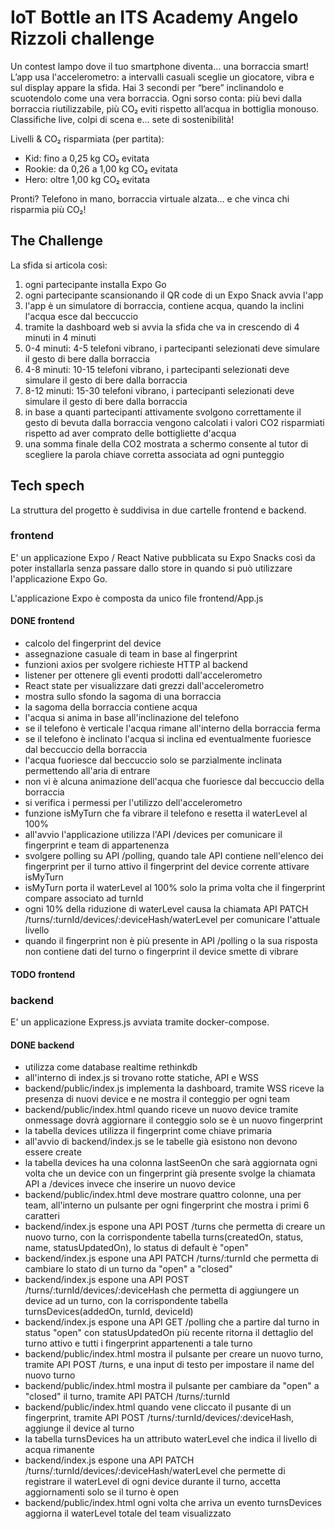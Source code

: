 # IoT Bottle an ITS Academy Angelo Rizzoli challenge

Un contest lampo dove il tuo smartphone diventa… una borraccia smart!
L’app usa l'accelerometro: a intervalli casuali sceglie un giocatore, vibra e sul display appare la sfida.
Hai 3 secondi per “bere” inclinandolo e scuotendolo come una vera borraccia.
Ogni sorso conta: più bevi dalla borraccia riutilizzabile, più CO₂ eviti rispetto all’acqua in bottiglia monouso.
Classifiche live, colpi di scena e… sete di sostenibilità!

Livelli & CO₂ risparmiata (per partita):
- Kid: fino a 0,25 kg CO₂ evitata
- Rookie: da 0,26 a 1,00 kg CO₂ evitata
- Hero: oltre 1,00 kg CO₂ evitata

Pronti? Telefono in mano, borraccia virtuale alzata… e che vinca chi risparmia più CO₂!

## The Challenge

La sfida si articola così:
1. ogni partecipante installa Expo Go 
2. ogni partecipante scansionando il QR code di un Expo Snack avvia l'app
3. l'app è un simulatore di borraccia, contiene acqua, quando la inclini l'acqua esce dal beccuccio
4. tramite la dashboard web si avvia la sfida che va in crescendo di 4 minuti in 4 minuti
5. 0-4 minuti: 4-5 telefoni vibrano, i partecipanti selezionati deve simulare il gesto di bere dalla borraccia
6. 4-8 minuti: 10-15 telefoni vibrano, i partecipanti selezionati deve simulare il gesto di bere dalla borraccia
7. 8-12 minuti: 15-30 telefoni vibrano, i partecipanti selezionati deve simulare il gesto di bere dalla borraccia
8. in base a quanti partecipanti attivamente svolgono correttamente il gesto di bevuta dalla borraccia vengono calcolati i valori CO2 risparmiati rispetto ad aver comprato delle bottigliette d'acqua
9. una somma finale della CO2 mostrata a schermo consente al tutor di scegliere la parola chiave corretta associata ad ogni punteggio

## Tech spech

La struttura del progetto è suddivisa in due cartelle frontend e backend.

### frontend

E' un applicazione Expo / React Native pubblicata su Expo Snacks così da poter installarla senza passare dallo store in quando si può utilizzare l'applicazione Expo Go.

L'applicazione Expo è composta da unico file frontend/App.js

#### DONE frontend
- calcolo del fingerprint del device 
- assegnazione casuale di team in base al fingerprint
- funzioni axios per svolgere richieste HTTP al backend
- listener per ottenere gli eventi prodotti dall'accelerometro
- React state per visualizzare dati grezzi dall'accelerometro
- mostra sullo sfondo la sagoma di una borraccia
- la sagoma della borraccia contiene acqua
- l'acqua si anima in base all'inclinazione del telefono
- se il telefono è verticale l'acqua rimane all'interno della borraccia ferma
- se il telefono è inclinato l'acqua si inclina ed eventualmente fuoriesce dal beccuccio della borraccia
- l'acqua fuoriesce dal beccuccio solo se parzialmente inclinata permettendo all'aria di entrare
- non vi è alcuna animazione dell'acqua che fuoriesce dal beccuccio della borraccia
- si verifica i permessi per l'utilizzo dell'accelerometro
- funzione isMyTurn che fa vibrare il telefono e resetta il waterLevel al 100%
- all'avvio l'applicazione utilizza l'API /devices per comunicare il fingerprint e team di appartenenza
- svolgere polling su API /polling, quando tale API contiene nell'elenco dei fingerprint per il turno attivo il fingerprint del device corrente attivare isMyTurn
- isMyTurn porta il waterLevel al 100% solo la prima volta che il fingerprint compare associato ad turnId
- ogni 10% della riduzione di waterLevel causa la chiamata API PATCH /turns/:turnId/devices/:deviceHash/waterLevel per comunicare l'attuale livello
- quando il fingerprint non è più presente in API /polling o la sua risposta non contiene dati del turno o fingerprint il device smette di vibrare

#### TODO frontend

### backend

E' un applicazione Express.js avviata tramite docker-compose.

#### DONE backend
- utilizza come database realtime rethinkdb
- all'interno di index.js si trovano rotte statiche, API e WSS
- backend/public/index.js implementa la dashboard, tramite WSS riceve la presenza di nuovi device e ne mostra il conteggio per ogni team
- backend/public/index.html quando riceve un nuovo device tramite onmessage dovrà aggiornare il conteggio solo se è un nuovo fingerprint
- la tabella devices utilizza il fingerprint come chiave primaria
- all'avvio di backend/index.js se le tabelle già esistono non devono essere create
- la tabella devices ha una colonna lastSeenOn che sarà aggiornata ogni volta che un device con un fingerprint già presente svolge la chiamata API a /devices invece che inserire un nuovo device
- backend/public/index.html deve mostrare quattro colonne, una per team, all'interno un pulsante per ogni fingerprint che mostra i primi 6 caratteri
- backend/index.js espone una API POST /turns che permetta di creare un nuovo turno, con la corrispondente tabella turns(createdOn, status, name, statusUpdatedOn), lo status di default è "open"
- backend/index.js espone una API PATCH /turns/:turnId che permetta di cambiare lo stato di un turno da "open" a "closed"
- backend/index.js espone una API POST /turns/:turnId/devices/:deviceHash che permetta di aggiungere un device ad un turno, con la corrispondente tabella turnsDevices(addedOn, turnId, deviceId)
- backend/index.js espone una API GET /polling che a partire dal turno in status "open" con statusUpdatedOn più recente ritorna il dettaglio del turno attivo e tutti i fingerprint appartenenti a tale turno
- backend/public/index.html mostra il pulsante per creare un nuovo turno, tramite API POST /turns, e una input di testo per impostare il name del nuovo turno
- backend/public/index.html mostra il pulsante per cambiare da "open" a "closed" il turno, tramite API PATCH /turns/:turnId
- backend/public/index.html quando vene cliccato il pusante di un fingerprint, tramite API POST /turns/:turnId/devices/:deviceHash, aggiunge il device al turno
- la tabella turnsDevices ha un attributo waterLevel che indica il livello di acqua rimanente
- backend/index.js espone una API PATCH /turns/:turnId/devices/:deviceHash/waterLevel che permette di registrare il waterLevel di ogni device durante il turno, accetta aggiornamenti solo se il turno è open
- backend/public/index.html ogni volta che arriva un evento turnsDevices aggiorna il waterLevel totale del team visualizzato

